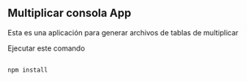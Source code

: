 

## Multiplicar consola App

Esta es una aplicación para generar archivos de tablas de multiplicar

Ejecutar este comando

```

npm install
```
